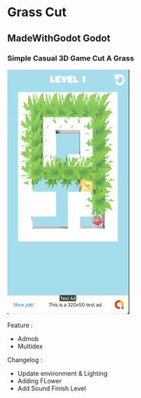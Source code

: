 # Grass Cut
## MadeWithGodot Godot

### Simple Casual 3D Game Cut A Grass
![alt text](https://github.com/halimbimantara/GrasCut/blob/master/sample/Screen%20Shot%202022-01-24%20at%2021.27.24.png?raw=true)


Feature :
- Admob 
- Multidex 


Changelog :
- Update environment & Lighting
- Adding FLower
- Add Sound Finish Level